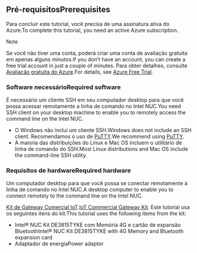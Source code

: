 ## <a name="prerequisites"></a><span data-ttu-id="22384-101">Pré-requisitos</span><span class="sxs-lookup"><span data-stu-id="22384-101">Prerequisites</span></span>

<span data-ttu-id="22384-102">Para concluir este tutorial, você precisa de uma assinatura ativa do Azure.</span><span class="sxs-lookup"><span data-stu-id="22384-102">To complete this tutorial, you need an active Azure subscription.</span></span>

> [!NOTE]
> <span data-ttu-id="22384-103">Se você não tiver uma conta, poderá criar uma conta de avaliação gratuita em apenas alguns minutos.</span><span class="sxs-lookup"><span data-stu-id="22384-103">If you don’t have an account, you can create a free trial account in just a couple of minutes.</span></span> <span data-ttu-id="22384-104">Para obter detalhes, consulte [Avaliação gratuita do Azure][lnk-free-trial].</span><span class="sxs-lookup"><span data-stu-id="22384-104">For details, see [Azure Free Trial][lnk-free-trial].</span></span>

### <a name="required-software"></a><span data-ttu-id="22384-105">Software necessário</span><span class="sxs-lookup"><span data-stu-id="22384-105">Required software</span></span>

<span data-ttu-id="22384-106">É necessário um cliente SSH em seu computador desktop para que você possa acessar remotamente a linha de comando no Intel NUC.</span><span class="sxs-lookup"><span data-stu-id="22384-106">You need SSH client on your desktop machine to enable you to remotely access the command line on the Intel NUC.</span></span>

- <span data-ttu-id="22384-107">O Windows não inclui um cliente SSH.</span><span class="sxs-lookup"><span data-stu-id="22384-107">Windows does not include an SSH client.</span></span> <span data-ttu-id="22384-108">Recomendamos o uso de [PuTTY](http://www.putty.org/).</span><span class="sxs-lookup"><span data-stu-id="22384-108">We recommend using [PuTTY](http://www.putty.org/).</span></span>
- <span data-ttu-id="22384-109">A maioria das distribuições do Linux e Mac OS incluem o utilitário de linha de comando do SSH.</span><span class="sxs-lookup"><span data-stu-id="22384-109">Most Linux distributions and Mac OS include the command-line SSH utility.</span></span>

### <a name="required-hardware"></a><span data-ttu-id="22384-110">Requisitos de hardware</span><span class="sxs-lookup"><span data-stu-id="22384-110">Required hardware</span></span>

<span data-ttu-id="22384-111">Um computador desktop para que você possa se conectar remotamente à linha de comando no Intel NUC.</span><span class="sxs-lookup"><span data-stu-id="22384-111">A desktop computer to enable you to connect remotely to the command line on the Intel NUC.</span></span>

<span data-ttu-id="22384-112">[Kit de Gateway Comercial IoT][lnk-starter-kits].</span><span class="sxs-lookup"><span data-stu-id="22384-112">[IoT Commercial Gateway Kit][lnk-starter-kits].</span></span> <span data-ttu-id="22384-113">Este tutorial usa os seguintes itens do kit:</span><span class="sxs-lookup"><span data-stu-id="22384-113">This tutorial uses the following items from the kit:</span></span>

- <span data-ttu-id="22384-114">Intel® NUC Kit DE3815TYKE com Memória 4G e cartão de expansão Bluetooth</span><span class="sxs-lookup"><span data-stu-id="22384-114">Intel® NUC Kit DE3815TYKE with 4G Memory and Bluetooth expansion card</span></span>
- <span data-ttu-id="22384-115">Adaptador de energia</span><span class="sxs-lookup"><span data-stu-id="22384-115">Power adaptor</span></span>

[lnk-starter-kits]: https://azure.microsoft.com/develop/iot/starter-kits/
[lnk-free-trial]: http://azure.microsoft.com/pricing/free-trial/